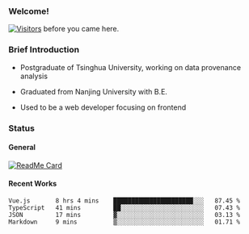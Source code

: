 ### Welcome!

[![Visitors](https://visitor-badge.laobi.icu/badge?page_id=HermitSun.HermitSun)]() before you came here.

### Brief Introduction

- Postgraduate of Tsinghua University, working on data provenance analysis

- Graduated from Nanjing University with B.E.

- Used to be a web developer focusing on frontend

### Status

#### General

[![ReadMe Card](https://github-readme-stats.hermitsun.vercel.app/api?username=HermitSun&count_private=true&show_icons=true)]()

#### Recent Works

<!--START_SECTION:waka-->
```text
Vue.js       8 hrs 4 mins    ██████████████████████░░░   87.45 % 
TypeScript   41 mins         ██░░░░░░░░░░░░░░░░░░░░░░░   07.43 % 
JSON         17 mins         ▓░░░░░░░░░░░░░░░░░░░░░░░░   03.13 % 
Markdown     9 mins          ▒░░░░░░░░░░░░░░░░░░░░░░░░   01.71 % 
```
<!--END_SECTION:waka-->
